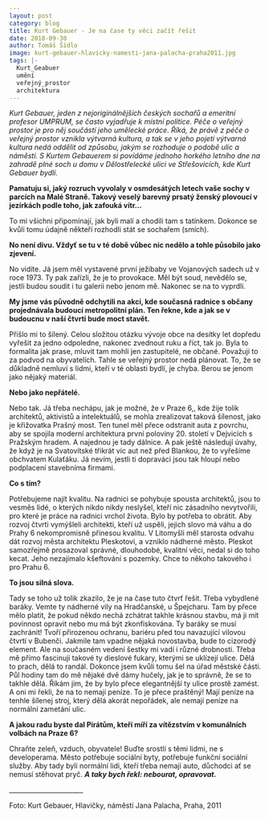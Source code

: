 ```yaml
---
layout: post
category: blog
title: Kurt Gebauer - Je na čase ty věci začít řešit
date: 2018-09-30
author: Tomáš Šídlo
image: kurt-gebauer-hlavicky-namesti-jana-palacha-praha2011.jpg
tags: |-
  Kurt_Geabuer
  umění
  veřejný_prostor
  architektura
---
```

_Kurt Gebauer, jeden z nejoriginálnějších českých sochařů a emeritní profesor UMPRUM, se často vyjadřuje k místní politice. Péče o veřejný prostor je pro něj součástí jeho umělecké práce. Říká, že právě z péče o veřejný prostor vznikla výtvarná kultura, a tak se v jeho pojetí výtvarná kultura nedá oddělit od způsobu, jakým se rozhoduje o podobě ulic a náměstí. S Kurtem Gebauerem si povídáme jednoho horkého letního dne na zahradě plné soch u domu v Dělostřelecké ulici ve Střešovicích, kde Kurt Gebauer bydlí._

**Pamatuju si, jaký rozruch vyvolaly  v osmdesátých letech vaše sochy  v parcích na Malé Straně. Takový veselý barevný prsatý ženský plovoucí v jezírkách podle toho, jak zafouká vítr...**

To mi všichni připomínají, jak byli malí a chodili tam s tatínkem. Dokonce se kvůli tomu údajně někteří rozhodli stát se sochařem (smích). 

**No není divu. Vždyť se tu v té době vůbec nic nedělo a tohle působilo jako zjevení.**

No vidíte. Já jsem měl  vystavené první ježibaby ve Vojanových sadech už v roce 1973. Ty pak zařízli, že je to provokace. Měl být soud, nevědělo se, jestli budou soudit i tu galerii nebo jenom mě. Nakonec se na to vyprdli. 

**My jsme vás původně odchytili na akci, kde současná radnice s občany projednávala budoucí metropolitní plán. Ten řekne, kde a jak se v budoucnu v naší čtvrti bude moct stavět.**

Přišlo mi to šílený. Celou  složitou otázku vývoje obce na desítky let dopředu  vyřešit za jedno odpoledne, nakonec zvednout ruku a říct, tak jo. Byla to formalita jak prase, mluvit tam mohli jen zastupitelé, ne občané. Považuji to za podvod na obyvatelích. Tahle se veřejný prostor nedá plánovat. To, že se důkladně nemluví s lidmi, kteří v té oblasti bydlí, je chyba. Berou se jenom jako nějaký materiál. 

**Nebo jako nepřátelé.**

Nebo tak. Já třeba nechápu, jak je možné, že v Praze 6,, kde žije tolik architektů, aktivistů a intelektuálů, se mohla zrealizovat taková šílenost, jako je křižovatka Prašný most. Ten tunel měl přece odstranit auta z povrchu, aby se spojila moderní architektura první poloviny 20. století v Dejvicích s Pražským hradem. A najednou je tady dálnice. A pak ještě následují úvahy, že když je na Svatovítské třikrát víc aut než před Blankou, že to vyřešíme obchvatem Kulaťáku. Já nevím, jestli ti dopraváci jsou tak hloupí nebo podplacení stavebníma firmami. 

**Co s tím?**

Potřebujeme najít kvalitu. Na radnici se pohybuje spousta architektů, jsou to vesměs lidé, o kterých nikdo nikdy neslyšel, kteří nic zásadního nevytvořili, pro které je práce na radnici vrchol života. Bylo by potřeba to obrátit. Aby rozvoj čtvrti vymýšleli architekti, kteří už uspěli, jejich slovo  má váhu a do Prahy 6 nekompromisně přinesou kvalitu. V Litomyšli měl starosta odvahu dát rozvoj města architektu Pleskotovi, a vzniklo nádherné město. Pleskot samozřejmě prosazoval správné, dlouhodobé, kvalitní věci, nedal si do toho kecat. Jeho nezajímalo kšeftování s pozemky.  Chce to někoho takového i pro Prahu 6. 

**To jsou silná slova.**

Tady se toho už tolik zkazilo, že je na čase tuto čtvrť řešit. Třeba vybydlené baráky. Vemte ty nádherné vily na Hradčanské, u Špejcharu. Tam by přece mělo platit, že pokud někdo nechá zchátrat takhle krásnou stavbu, má ji mít povinnost opravit nebo mu má být zkonfiskována. Ty baráky se musí zachránit! Tvoří přirozenou ochranu, bariéru před tou navazující vilovou čtvrtí v Bubenči. Jakmile tam vpadne nějaká novostavba, bude to cizorodý element. Ale na současném vedení šestky mi vadí i různé drobnosti. Třeba mě přímo fascinují takové ty dieslové fukary, kterými se uklízejí ulice. Dělá to prach, dělá to randál. Dokonce jsem kvůli tomu šel na úřad městské části. Půl hodiny tam do mě nějaké dvě dámy hučely, jak je to správně, že se to takhle dělá. Říkám jim, že by bylo přece elegantnější ty ulice prostě zamést. A oni mi řekli, že na to nemají peníze. To je přece praštěný! Mají peníze na tenhle šílenej stroj, který dělá akorát nepořádek, ale nemají peníze na normální zametání ulic.

**A jakou radu byste dal Pirátům, kteří míří za vítězstvím v komunálních volbách na Praze 6?**

Chraňte zeleň, vzduch, obyvatele! Buďte srostlí s těmi lidmi, ne s developerama. Město potřebuje sociální byty, potřebuje funkční sociální služby. Aby tady byli normální lidi, kteří třeba nemají auto, důchodci ať se nemusí stěhovat pryč. _**A taky bych řekl: nebourat, opravovat.**_

\_\_\_\_\_\_\_\_\_\_\_\_\_\_\_\_\_\_\_\_\_\__

Foto: Kurt Gebauer, Hlavičky, náměstí Jana Palacha, Praha, 2011
